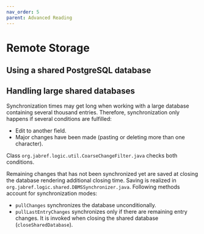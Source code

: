 ```yaml
---
nav_order: 5
parent: Advanced Reading
---
```

# Remote Storage

## Using a shared PostgreSQL database

## Handling large shared databases

Synchronization times may get long when working with a large database containing several thousand entries. Therefore, synchronization only happens if several conditions are fulfilled:

* Edit to another field.
* Major changes have been made (pasting or deleting more than one character).

Class `org.jabref.logic.util.CoarseChangeFilter.java` checks both conditions.

Remaining changes that has not been synchronized yet are saved at closing the database rendering additional closing time. Saving is realized in `org.jabref.logic.shared.DBMSSynchronizer.java`. Following methods account for synchronization modes:

* `pullChanges` synchronizes the database unconditionally.
* `pullLastEntryChanges` synchronizes only if there are remaining entry changes. It is invoked when closing the shared database (`closeSharedDatabase`).
